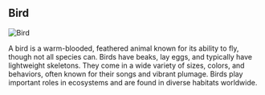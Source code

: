 <!--title -->
## Bird

<!-- image -->
![Bird](https://images.hdqwalls.com/wallpapers/beautiful-birds-tl.jpg)

<!-- description -->
A bird is a warm-blooded, feathered animal known for its ability to fly, though not all species can. Birds have beaks, lay eggs, and typically have lightweight skeletons. They come in a wide variety of sizes, colors, and behaviors, often known for their songs and vibrant plumage. Birds play important roles in ecosystems and are found in diverse habitats worldwide.